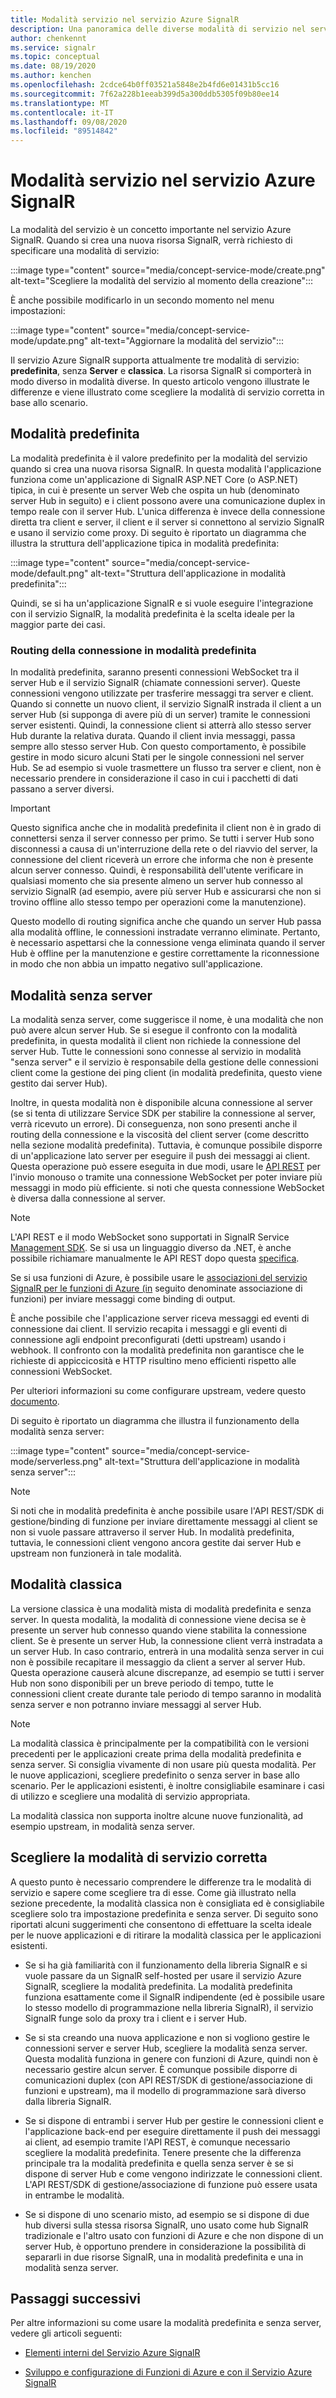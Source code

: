 ```yaml
---
title: Modalità servizio nel servizio Azure SignalR
description: Una panoramica delle diverse modalità di servizio nel servizio Azure SignalR, spiega le differenze e gli scenari utente applicabili
author: chenkennt
ms.service: signalr
ms.topic: conceptual
ms.date: 08/19/2020
ms.author: kenchen
ms.openlocfilehash: 2cdce64b0ff03521a5848e2b4fd6e01431b5cc16
ms.sourcegitcommit: 7f62a228b1eeab399d5a300ddb5305f09b80ee14
ms.translationtype: MT
ms.contentlocale: it-IT
ms.lasthandoff: 09/08/2020
ms.locfileid: "89514842"
---
```

# <a name="service-mode-in-azure-signalr-service"></a>Modalità servizio nel servizio Azure SignalR

La modalità del servizio è un concetto importante nel servizio Azure SignalR. Quando si crea una nuova risorsa SignalR, verrà richiesto di specificare una modalità di servizio:

:::image type="content" source="media/concept-service-mode/create.png" alt-text="Scegliere la modalità del servizio al momento della creazione":::

È anche possibile modificarlo in un secondo momento nel menu impostazioni:

:::image type="content" source="media/concept-service-mode/update.png" alt-text="Aggiornare la modalità del servizio":::

Il servizio Azure SignalR supporta attualmente tre modalità di servizio: **predefinita**, senza **Server** e **classica**. La risorsa SignalR si comporterà in modo diverso in modalità diverse. In questo articolo vengono illustrate le differenze e viene illustrato come scegliere la modalità di servizio corretta in base allo scenario.

## <a name="default-mode"></a>Modalità predefinita

La modalità predefinita è il valore predefinito per la modalità del servizio quando si crea una nuova risorsa SignalR. In questa modalità l'applicazione funziona come un'applicazione di SignalR ASP.NET Core (o ASP.NET) tipica, in cui è presente un server Web che ospita un hub (denominato server Hub in seguito) e i client possono avere una comunicazione duplex in tempo reale con il server Hub. L'unica differenza è invece della connessione diretta tra client e server, il client e il server si connettono al servizio SignalR e usano il servizio come proxy. Di seguito è riportato un diagramma che illustra la struttura dell'applicazione tipica in modalità predefinita:

:::image type="content" source="media/concept-service-mode/default.png" alt-text="Struttura dell'applicazione in modalità predefinita":::

Quindi, se si ha un'applicazione SignalR e si vuole eseguire l'integrazione con il servizio SignalR, la modalità predefinita è la scelta ideale per la maggior parte dei casi.

### <a name="connection-routing-in-default-mode"></a>Routing della connessione in modalità predefinita

In modalità predefinita, saranno presenti connessioni WebSocket tra il server Hub e il servizio SignalR (chiamate connessioni server). Queste connessioni vengono utilizzate per trasferire messaggi tra server e client. Quando si connette un nuovo client, il servizio SignalR instrada il client a un server Hub (si supponga di avere più di un server) tramite le connessioni server esistenti. Quindi, la connessione client si atterrà allo stesso server Hub durante la relativa durata. Quando il client invia messaggi, passa sempre allo stesso server Hub. Con questo comportamento, è possibile gestire in modo sicuro alcuni Stati per le singole connessioni nel server Hub. Se ad esempio si vuole trasmettere un flusso tra server e client, non è necessario prendere in considerazione il caso in cui i pacchetti di dati passano a server diversi.

> [!IMPORTANT]
> Questo significa anche che in modalità predefinita il client non è in grado di connettersi senza il server connesso per primo. Se tutti i server Hub sono disconnessi a causa di un'interruzione della rete o del riavvio del server, la connessione del client riceverà un errore che informa che non è presente alcun server connesso. Quindi, è responsabilità dell'utente verificare in qualsiasi momento che sia presente almeno un server hub connesso al servizio SignalR (ad esempio, avere più server Hub e assicurarsi che non si trovino offline allo stesso tempo per operazioni come la manutenzione).

Questo modello di routing significa anche che quando un server Hub passa alla modalità offline, le connessioni instradate verranno eliminate. Pertanto, è necessario aspettarsi che la connessione venga eliminata quando il server Hub è offline per la manutenzione e gestire correttamente la riconnessione in modo che non abbia un impatto negativo sull'applicazione.

## <a name="serverless-mode"></a>Modalità senza server

La modalità senza server, come suggerisce il nome, è una modalità che non può avere alcun server Hub. Se si esegue il confronto con la modalità predefinita, in questa modalità il client non richiede la connessione del server Hub. Tutte le connessioni sono connesse al servizio in modalità "senza server" e il servizio è responsabile della gestione delle connessioni client come la gestione dei ping client (in modalità predefinita, questo viene gestito dai server Hub).

Inoltre, in questa modalità non è disponibile alcuna connessione al server (se si tenta di utilizzare Service SDK per stabilire la connessione al server, verrà ricevuto un errore). Di conseguenza, non sono presenti anche il routing della connessione e la viscosità del client server (come descritto nella sezione modalità predefinita). Tuttavia, è comunque possibile disporre di un'applicazione lato server per eseguire il push dei messaggi ai client. Questa operazione può essere eseguita in due modi, usare le [API REST](https://github.com/Azure/azure-signalr/blob/dev/docs/rest-api.md) per l'invio monouso o tramite una connessione WebSocket per poter inviare più messaggi in modo più efficiente. si noti che questa connessione WebSocket è diversa dalla connessione al server.

> [!NOTE]
> L'API REST e il modo WebSocket sono supportati in SignalR Service [Management SDK](https://github.com/Azure/azure-signalr/blob/dev/docs/management-sdk-guide.md). Se si usa un linguaggio diverso da .NET, è anche possibile richiamare manualmente le API REST dopo questa [specifica](https://github.com/Azure/azure-signalr/blob/dev/docs/rest-api.md).
>
> Se si usa funzioni di Azure, è possibile usare le [associazioni del servizio SignalR per le funzioni di Azure (in](https://docs.microsoft.com/azure/azure-functions/functions-bindings-signalr-service) seguito denominate associazione di funzioni) per inviare messaggi come binding di output.

È anche possibile che l'applicazione server riceva messaggi ed eventi di connessione dai client. Il servizio recapita i messaggi e gli eventi di connessione agli endpoint preconfigurati (detti upstream) usando i webhook. Il confronto con la modalità predefinita non garantisce che le richieste di appiccicosità e HTTP risultino meno efficienti rispetto alle connessioni WebSocket.

Per ulteriori informazioni su come configurare upstream, vedere questo [documento](https://docs.microsoft.com/azure/azure-signalr/concept-upstream).

Di seguito è riportato un diagramma che illustra il funzionamento della modalità senza server:

:::image type="content" source="media/concept-service-mode/serverless.png" alt-text="Struttura dell'applicazione in modalità senza server":::

> [!NOTE]
> Si noti che in modalità predefinita è anche possibile usare l'API REST/SDK di gestione/binding di funzione per inviare direttamente messaggi al client se non si vuole passare attraverso il server Hub. In modalità predefinita, tuttavia, le connessioni client vengono ancora gestite dai server Hub e upstream non funzionerà in tale modalità.

## <a name="classic-mode"></a>Modalità classica

La versione classica è una modalità mista di modalità predefinita e senza server. In questa modalità, la modalità di connessione viene decisa se è presente un server hub connesso quando viene stabilita la connessione client. Se è presente un server Hub, la connessione client verrà instradata a un server Hub. In caso contrario, entrerà in una modalità senza server in cui non è possibile recapitare il messaggio da client a server al server Hub. Questa operazione causerà alcune discrepanze, ad esempio se tutti i server Hub non sono disponibili per un breve periodo di tempo, tutte le connessioni client create durante tale periodo di tempo saranno in modalità senza server e non potranno inviare messaggi al server Hub.

> [!NOTE]
> La modalità classica è principalmente per la compatibilità con le versioni precedenti per le applicazioni create prima della modalità predefinita e senza server. Si consiglia vivamente di non usare più questa modalità. Per le nuove applicazioni, scegliere predefinito o senza server in base allo scenario. Per le applicazioni esistenti, è inoltre consigliabile esaminare i casi di utilizzo e scegliere una modalità di servizio appropriata.

La modalità classica non supporta inoltre alcune nuove funzionalità, ad esempio upstream, in modalità senza server.

## <a name="choose-the-right-service-mode"></a>Scegliere la modalità di servizio corretta

A questo punto è necessario comprendere le differenze tra le modalità di servizio e sapere come scegliere tra di esse. Come già illustrato nella sezione precedente, la modalità classica non è consigliata ed è consigliabile scegliere solo tra impostazione predefinita e senza server. Di seguito sono riportati alcuni suggerimenti che consentono di effettuare la scelta ideale per le nuove applicazioni e di ritirare la modalità classica per le applicazioni esistenti.

* Se si ha già familiarità con il funzionamento della libreria SignalR e si vuole passare da un SignalR self-hosted per usare il servizio Azure SignalR, scegliere la modalità predefinita. La modalità predefinita funziona esattamente come il SignalR indipendente (ed è possibile usare lo stesso modello di programmazione nella libreria SignalR), il servizio SignalR funge solo da proxy tra i client e i server Hub.

* Se si sta creando una nuova applicazione e non si vogliono gestire le connessioni server e server Hub, scegliere la modalità senza server. Questa modalità funziona in genere con funzioni di Azure, quindi non è necessario gestire alcun server. È comunque possibile disporre di comunicazioni duplex (con API REST/SDK di gestione/associazione di funzioni e upstream), ma il modello di programmazione sarà diverso dalla libreria SignalR.

* Se si dispone di entrambi i server Hub per gestire le connessioni client e l'applicazione back-end per eseguire direttamente il push dei messaggi ai client, ad esempio tramite l'API REST, è comunque necessario scegliere la modalità predefinita. Tenere presente che la differenza principale tra la modalità predefinita e quella senza server è se si dispone di server Hub e come vengono indirizzate le connessioni client. L'API REST/SDK di gestione/associazione di funzione può essere usata in entrambe le modalità.

* Se si dispone di uno scenario misto, ad esempio se si dispone di due hub diversi sulla stessa risorsa SignalR, uno usato come hub SignalR tradizionale e l'altro usato con funzioni di Azure e che non dispone di un server Hub, è opportuno prendere in considerazione la possibilità di separarli in due risorse SignalR, una in modalità predefinita e una in modalità senza server.

## <a name="next-steps"></a>Passaggi successivi

Per altre informazioni su come usare la modalità predefinita e senza server, vedere gli articoli seguenti:

* [Elementi interni del Servizio Azure SignalR](signalr-concept-internals.md)

* [Sviluppo e configurazione di Funzioni di Azure e con il Servizio Azure SignalR](signalr-concept-serverless-development-config.md)
